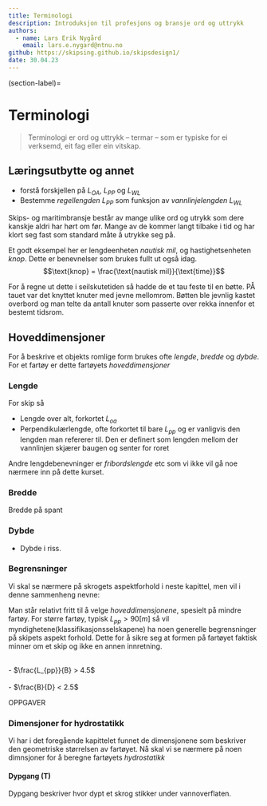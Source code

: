 ```yaml
---
title: Terminologi
description: Introduksjon til profesjons og bransje ord og uttrykk 
authors:
  - name: Lars Erik Nygård
    email: lars.e.nygard@ntnu.no
github: https://skipsing.github.io/skipsdesign1/
date: 30.04.23
---
```


(section-label)=
# Terminologi 

> Terminologi er ord og uttrykk – termar – som er typiske for ei verksemd, eit fag eller ein vitskap. 

## Læringsutbytte og annet

- forstå forskjellen på $L_{OA}$, $L_{PP}$ og $L_{WL}$
- Bestemme *regellengden* $L_{PP}$ som funksjon av *vannlinjelengden* $L_{WL}$



Skips- og maritimbransje består av mange ulike ord og utrykk som dere kanskje aldri har hørt om før. Mange av de kommer langt tilbake i tid og har klort seg fast som standard måte å utrykke seg på. 

Et godt eksempel her er lengdeenheten *nautisk mil*, og hastighetsenheten *knop*. Dette er benevnelser som brukes fullt ut også idag. 
$$\text{knop} = \frac{\text{nautisk mil}}{\text{time}}$$

For å regne ut dette i seilskutetiden så hadde de et tau feste til en bøtte. PÅ tauet var det knyttet knuter med jevne mellomrom. Bøtten ble jevnlig kastet overbord og man telte da antall knuter som passerte over rekka innenfor et bestemt tidsrom. 

## Hoveddimensjoner

For å beskrive et objekts romlige form brukes ofte *lengde*, *bredde* og *dybde*. For et fartøy er dette fartøyets *hoveddimensjoner* 

### Lengde 

For skip så 
- Lengde over alt, forkortet *$L_{oa}$* 
- Perpendikulærlengde, ofte forkortet til bare *$L_{pp}$* og er vanligvis den lengden man refererer til. Den er definert som lengden mellom der vannlinjen skjærer baugen og senter for roret 

Andre lengdebenevninger er *fribordslengde* etc som vi ikke vil gå noe nærmere inn på dette kurset. 


### Bredde

Bredde på spant 

### Dybde
- Dybde i riss. 


### Begrensninger 

Vi skal se nærmere på skrogets aspektforhold i neste kapittel, men vil i denne sammenheng nevne: 

Man står relativt fritt til å velge *hoveddimensjonene*, spesielt på mindre fartøy. For større fartøy, typisk $L_{pp}>90[m]$ så vil myndighetene(klassifikasjonsselskapene) ha noen generelle begrensninger på skipets aspekt forhold. Dette for å sikre seg at formen på fartøyet faktisk minner om et skip og ikke en annen innretning. 

<br>
- $\frac{L_{pp}}{B} > 4.5$
<br>
<br>
- $\frac{B}{D} < 2.5$

 OPPGAVER

### Dimensjoner for hydrostatikk

Vi har i det foregående kapittelet funnet de dimensjonene som beskriver den geometriske størrelsen av fartøyet. Nå skal vi se nærmere på noen dimnsjoner for å beregne fartøyets *hydrostatikk*

#### Dypgang (**T**)
Dypgang beskriver hvor dypt et skrog stikker under vannoverflaten. 



